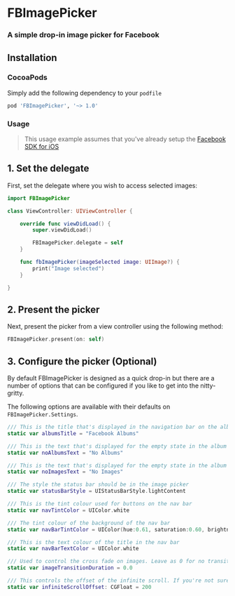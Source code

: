# FBImagePicker
### A simple drop-in image picker for Facebook

## Installation

### CocoaPods

Simply add the following dependency to your `podfile`

```ruby
pod 'FBImagePicker', '~> 1.0'
```

### Usage

> This usage example assumes that you've already setup the [Facebook SDK for iOS](https://developers.facebook.com/docs/ios/)

## 1. Set the delegate

First, set the delegate where you wish to access selected images:

```swift
import FBImagePicker

class ViewController: UIViewController {

	override func viewDidLoad() {
		super.viewDidLoad()

		FBImagePicker.delegate = self
	}

	func fbImagePicker(imageSelected image: UIImage?) {
		print("Image selected")
	}

}
```

## 2. Present the picker

Next, present the picker from a view controller using the following method:

```swift
FBImagePicker.present(on: self)
```

## 3. Configure the picker (Optional)

By default FBImagePicker is designed as a quick drop-in but there are a number of options that can be configured if you like to get into the nitty-gritty.

The following options are available with their defaults on `FBImagePicker.Settings`.

```swift
/// This is the title that's displayed in the navigation bar on the album selection screen
static var albumsTitle = "Facebook Albums"
```

```swift
/// This is the text that's displayed for the empty state in the album selection screen
static var noAlbumsText = "No Albums"
```

```swift
/// This is the text that's displayed for the empty state in the album selection screen
static var noImagesText = "No Images"
```

```swift
/// The style the status bar should be in the image picker
static var statusBarStyle = UIStatusBarStyle.lightContent
```

```swift
/// This is the tint colour used for buttons on the nav bar
static var navTintColor = UIColor.white
```

```swift
/// The tint colour of the background of the nav bar
static var navBarTintColor = UIColor(hue:0.61, saturation:0.60, brightness:0.59, alpha:1.00)
```

```swift
/// This is the text colour of the title in the nav bar
static var navBarTextColor = UIColor.white
```

```swift
/// Used to control the cross fade on images. Leave as 0 for no transition.
static var imageTransitionDuration = 0.0
```

```swift
/// This controls the offset of the infinite scroll. If you're not sure, leave this as 200.
static var infiniteScrollOffset: CGFloat = 200
```
